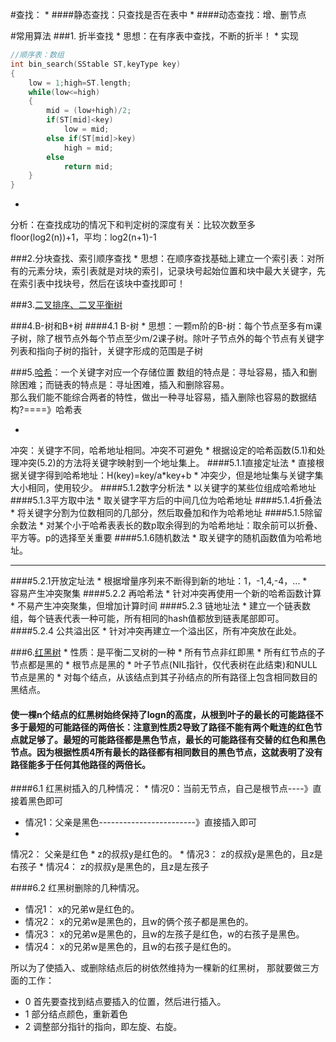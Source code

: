 #查找：
* 
####静态查找：只查找是否在表中
* 
####动态查找：增、删节点

#常用算法
###1. 折半查找
* 
思想：在有序表中查找，不断的折半！
* 
实现
```C++
//顺序表：数组
int bin_search(SStable ST,keyType key)
{
    low = 1;high=ST.length;
    while(low<=high)
    {
        mid = (low+high)/2;
        if(ST[mid]<key)
            low = mid;
        else if(ST[mid]>key)
            high = mid;
        else
            return mid;
    }
}
```
* 
分析：在查找成功的情况下和判定树的深度有关：比较次数至多 floor(log2(n))+1，平均：log2(n+1)-1

###2.分块查找、索引顺序查找
* 
思想：在顺序查找基础上建立一个索引表：对所有的元素分块，索引表就是对块的索引，记录块号起始位置和块中最大关键字，先在索引表中找块号，然后在该块中查找即可！

###3.[二叉排序、二叉平衡树](BST.md)

###4.B-树和B+树
####4.1 B-树
* 
思想：一颗m阶的B-树：每个节点至多有m课子树，除了根节点外每个节点至少m/2课子树。除叶子节点外的每个节点有关键字列表和指向子树的指针，关键字形成的范围是子树

###5.[哈希](http://blog.csdn.net/chenhuajie123/article/details/9210091)：一个关键字对应一个存储位置
数组的特点是：寻址容易，插入和删除困难；而链表的特点是：寻址困难，插入和删除容易。<br>那么我们能不能综合两者的特性，做出一种寻址容易，插入删除也容易的数据结构?====》哈希表

* 
冲突：关键字不同，哈希地址相同。冲突不可避免
* 
根据设定的哈希函数(5.1)和处理冲突(5.2)的方法将关键字映射到一个地址集上。
####5.1.1直接定址法
* 
直接根据关键字得到哈希地址：H(key)=key/a*key+b
* 
冲突少，但是地址集与关键字集大小相同，使用较少。
####5.1.2数字分析法
* 
以关键字的某些位组成哈希地址
####5.1.3平方取中法
* 
取关键字平方后的中间几位为哈希地址
####5.1.4折叠法
* 
将关键字分割为位数相同的几部分，然后取叠加和作为哈希地址
####5.1.5除留余数法
* 
对某个小于哈希表表长的数p取余得到的为哈希地址：取余前可以折叠、平方等。p的选择至关重要
####5.1.6随机数法
* 
取关键字的随机函数值为哈希地址。<HR>
####5.2.1开放定址法
* 
根据增量序列来不断得到新的地址：1，-1,4,-4，...
*   
容易产生冲突聚集
####5.2.2 再哈希法
* 
针对冲突再使用一个新的哈希函数计算
* 
不易产生冲突聚集，但增加计算时间
####5.2.3 链地址法
* 
建立一个链表数组，每个链表代表一种可能，所有相同的hash值都放到链表尾部即可。
####5.2.4 公共溢出区
* 
针对冲突再建立一个溢出区，所有冲突放在此处。

###6.[红黑树](http://blog.csdn.net/chenhuajie123/article/details/11951777)
* 
性质：是平衡二叉树的一种
    * 
所有节点非红即黑
    * 
所有红节点的子节点都是黑的
    * 
根节点是黑的
    * 
叶子节点(NIL指针，仅代表树在此结束)和NULL节点是黑的
    * 
对每个结点，从该结点到其子孙结点的所有路径上包含相同数目的黑结点。
#### 使一棵n个结点的红黑树始终保持了logn的高度，从根到叶子的最长的可能路径不多于最短的可能路径的两倍长：注意到性质2导致了路径不能有两个毗连的红色节点就足够了。最短的可能路径都是黑色节点，最长的可能路径有交替的红色和黑色节点。因为根据性质4所有最长的路径都有相同数目的黑色节点，这就表明了没有路径能多于任何其他路径的两倍长。

####6.1 红黑树插入的几种情况：
* 
情况0：当前无节点，自己是根节点----》直接着黑色即可
* 情况1：父亲是黑色------------------------》直接插入即可
* 
情况2：
父亲是红色
    * 
z的叔叔y是红色的。
    * 情况3：
z的叔叔y是黑色的，且z是右孩子
    * 情况4：
z的叔叔y是黑色的，且z是左孩子

####6.2 红黑树删除的几种情况。
* 情况1：
x的兄弟w是红色的。
* 情况2：
x的兄弟w是黑色的，且w的俩个孩子都是黑色的。
* 情况3：
x的兄弟w是黑色的，且w的左孩子是红色，w的右孩子是黑色。
* 情况4：
x的兄弟w是黑色的，且w的右孩子是红色的。

所以为了使插入、或删除结点后的树依然维持为一棵新的红黑树，
那就要做三方面的工作：
* 0
首先要查找到结点要插入的位置，然后进行插入。
* 1
部分结点颜色，重新着色
* 2
调整部分指针的指向，即左旋、右旋。